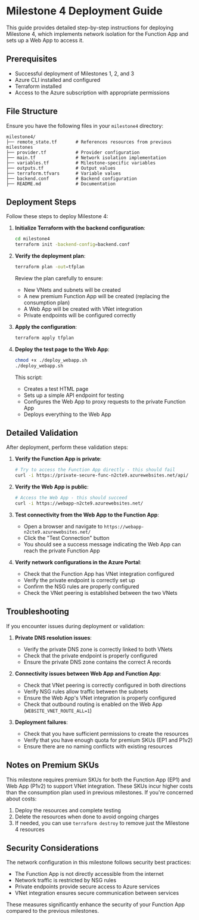# Milestone 4 Deployment Guide

This guide provides detailed step-by-step instructions for deploying Milestone 4, which implements network isolation for the Function App and sets up a Web App to access it.

## Prerequisites

- Successful deployment of Milestones 1, 2, and 3
- Azure CLI installed and configured
- Terraform installed
- Access to the Azure subscription with appropriate permissions

## File Structure

Ensure you have the following files in your `milestone4` directory:

```
milestone4/
├── remote_state.tf       # References resources from previous milestones
├── provider.tf           # Provider configuration
├── main.tf               # Network isolation implementation
├── variables.tf          # Milestone-specific variables
├── outputs.tf            # Output values
├── terraform.tfvars      # Variable values
├── backend.conf          # Backend configuration
├── README.md             # Documentation
```

## Deployment Steps

Follow these steps to deploy Milestone 4:

1. **Initialize Terraform with the backend configuration**:
   ```bash
   cd milestone4
   terraform init -backend-config=backend.conf
   ```

2. **Verify the deployment plan**:
   ```bash
   terraform plan -out=tfplan
   ```

   Review the plan carefully to ensure:
    - New VNets and subnets will be created
    - A new premium Function App will be created (replacing the consumption plan)
    - A Web App will be created with VNet integration
    - Private endpoints will be configured correctly

3. **Apply the configuration**:
   ```bash
   terraform apply tfplan
   ```

4. **Deploy the test page to the Web App**:
   ```bash
   chmod +x ./deploy_webapp.sh
   ./deploy_webapp.sh
   ```

   This script:
    - Creates a test HTML page
    - Sets up a simple API endpoint for testing
    - Configures the Web App to proxy requests to the private Function App
    - Deploys everything to the Web App

## Detailed Validation

After deployment, perform these validation steps:

1. **Verify the Function App is private**:
   ```bash
   # Try to access the Function App directly - this should fail
   curl -i https://private-secure-func-n2cte9.azurewebsites.net/api/
   ```

2. **Verify the Web App is public**:
   ```bash
   # Access the Web App - this should succeed
   curl -i https://webapp-n2cte9.azurewebsites.net/
   ```

3. **Test connectivity from the Web App to the Function App**:
    - Open a browser and navigate to `https://webapp-n2cte9.azurewebsites.net/`
    - Click the "Test Connection" button
    - You should see a success message indicating the Web App can reach the private Function App

4. **Verify network configurations in the Azure Portal**:
    - Check that the Function App has VNet integration configured
    - Verify the private endpoint is correctly set up
    - Confirm the NSG rules are properly configured
    - Check the VNet peering is established between the two VNets

## Troubleshooting

If you encounter issues during deployment or validation:

1. **Private DNS resolution issues**:
    - Verify the private DNS zone is correctly linked to both VNets
    - Check that the private endpoint is properly configured
    - Ensure the private DNS zone contains the correct A records

2. **Connectivity issues between Web App and Function App**:
    - Check that VNet peering is correctly configured in both directions
    - Verify NSG rules allow traffic between the subnets
    - Ensure the Web App's VNet integration is properly configured
    - Check that outbound routing is enabled on the Web App (`WEBSITE_VNET_ROUTE_ALL=1`)

3. **Deployment failures**:
    - Check that you have sufficient permissions to create the resources
    - Verify that you have enough quota for premium SKUs (EP1 and P1v2)
    - Ensure there are no naming conflicts with existing resources

## Notes on Premium SKUs

This milestone requires premium SKUs for both the Function App (EP1) and Web App (P1v2) to support VNet integration. These SKUs incur higher costs than the consumption plan used in previous milestones. If you're concerned about costs:

1. Deploy the resources and complete testing
2. Delete the resources when done to avoid ongoing charges
3. If needed, you can use `terraform destroy` to remove just the Milestone 4 resources

## Security Considerations

The network configuration in this milestone follows security best practices:

- The Function App is not directly accessible from the internet
- Network traffic is restricted by NSG rules
- Private endpoints provide secure access to Azure services
- VNet integration ensures secure communication between services

These measures significantly enhance the security of your Function App compared to the previous milestones.